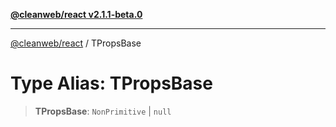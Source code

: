 [**@cleanweb/react v2.1.1-beta.0**](../README.md)

***

[@cleanweb/react](../modules.md) / TPropsBase

# Type Alias: TPropsBase

> **TPropsBase**: `NonPrimitive` \| `null`
